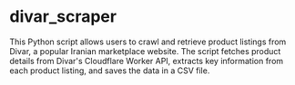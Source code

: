 # divar_scraper
This Python script allows users to crawl and retrieve product listings from Divar, a popular Iranian marketplace website. The script fetches product details from Divar's Cloudflare Worker API, extracts key information from each product listing, and saves the data in a CSV file.
